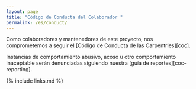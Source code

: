 ```yaml
---
layout: page
title: "Código de Conducta del Colaborador "
permalink: /es/conduct/
---
```

Como colaboradores y mantenedores de este proyecto,
nos comprometemos a seguir el [Código de Conducta de las Carpentries][coc].

Instancias de comportamiento abusivo, acoso u otro comportamiento inaceptable
serán denunciadas siguiendo nuestra [guía de reportes][coc-reporting].

{% include links.md %}
